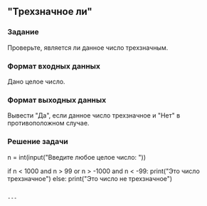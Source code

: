## "Трехзначное ли"

### Задание

Проверьте, является ли данное число трехзначным.

### Формат входных данных

Дано целое число.

### Формат выходных данных

Вывести "Да", если данное число трехзначное и "Нет" в противоположном случае.

### Решение задачи

n = int(input("Введите любое целое число: "))

if n < 1000 and n > 99 or n > -1000 and n < -99:
    print("Это число трехзначное")
else:
    print("Это число не трехзначное")
```

---
